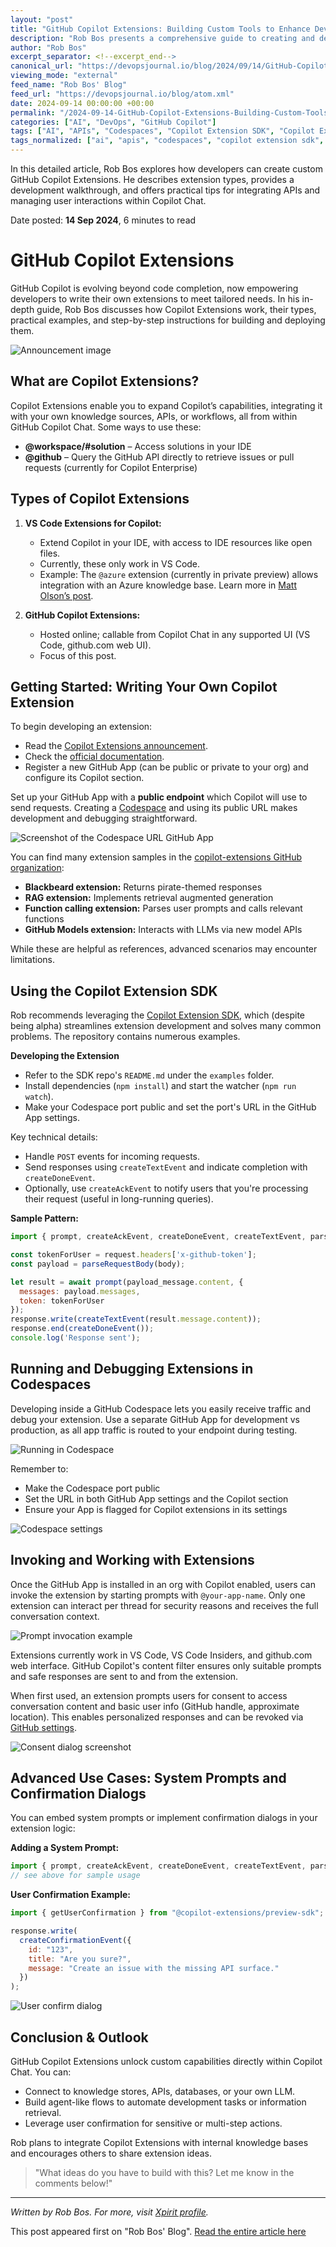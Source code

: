 ```yaml
---
layout: "post"
title: "GitHub Copilot Extensions: Building Custom Tools to Enhance Developer Productivity"
description: "Rob Bos presents a comprehensive guide to creating and deploying custom GitHub Copilot Extensions. This post covers extension types, step-by-step extension development, integrating with APIs and knowledge bases, leveraging the Copilot Extension SDK, working within Codespaces, and handling user interactions securely."
author: "Rob Bos"
excerpt_separator: <!--excerpt_end-->
canonical_url: "https://devopsjournal.io/blog/2024/09/14/GitHub-Copilot-Extensions"
viewing_mode: "external"
feed_name: "Rob Bos' Blog"
feed_url: "https://devopsjournal.io/blog/atom.xml"
date: 2024-09-14 00:00:00 +00:00
permalink: "/2024-09-14-GitHub-Copilot-Extensions-Building-Custom-Tools-to-Enhance-Developer-Productivity.html"
categories: ["AI", "DevOps", "GitHub Copilot"]
tags: ["AI", "APIs", "Codespaces", "Copilot Extension SDK", "Copilot Extensions", "Custom Extensions", "Developer Productivity", "DevOps", "GitHub Apps", "GitHub Copilot", "LLM", "OpenAI", "Posts", "Retrieval Augmented Generation", "User Confirmation", "VS Code"]
tags_normalized: ["ai", "apis", "codespaces", "copilot extension sdk", "copilot extensions", "custom extensions", "developer productivity", "devops", "github apps", "github copilot", "llm", "openai", "posts", "retrieval augmented generation", "user confirmation", "vs code"]
---
```


In this detailed article, Rob Bos explores how developers can create custom GitHub Copilot Extensions. He describes extension types, provides a development walkthrough, and offers practical tips for integrating APIs and managing user interactions within Copilot Chat.<!--excerpt_end-->

Date posted: **14 Sep 2024**, 6 minutes to read

# GitHub Copilot Extensions

GitHub Copilot is evolving beyond code completion, now empowering developers to write their own extensions to meet tailored needs. In his in-depth guide, Rob Bos discusses how Copilot Extensions work, their types, practical examples, and step-by-step instructions for building and deploying them.

![Announcement image](/images/2024/20240914/Announcement.png)

## What are Copilot Extensions?

Copilot Extensions enable you to expand Copilot’s capabilities, integrating it with your own knowledge sources, APIs, or workflows, all from within GitHub Copilot Chat. Some ways to use these:

- **@workspace/#solution** – Access solutions in your IDE
- **@github** – Query the GitHub API directly to retrieve issues or pull requests (currently for Copilot Enterprise)

## Types of Copilot Extensions

1. **VS Code Extensions for Copilot:**
   - Extend Copilot in your IDE, with access to IDE resources like open files.
   - Currently, these only work in VS Code.
   - Example: The `@azure` extension (currently in private preview) allows integration with an Azure knowledge base. Learn more in [Matt Olson’s post](https://github.com/molson504x/copilot-custom-extension).

2. **GitHub Copilot Extensions:**
   - Hosted online; callable from Copilot Chat in any supported UI (VS Code, github.com web UI).
   - Focus of this post.

## Getting Started: Writing Your Own Copilot Extension

To begin developing an extension:

- Read the [Copilot Extensions announcement](https://github.blog/news-insights/product-news/introducing-github-copilot-extensions/).
- Check the [official documentation](https://docs.github.com/en/copilot/building-copilot-extensions/about-building-copilot-extensions).
- Register a new GitHub App (can be public or private to your org) and configure its Copilot section.

Set up your GitHub App with a **public endpoint** which Copilot will use to send requests. Creating a [Codespace](https://github.com/features/codespaces) and using its public URL makes development and debugging straightforward.

![Screenshot of the Codespace URL GitHub App](/images/2024/20240914/app%20settings.png)

You can find many extension samples in the [copilot-extensions GitHub organization](https://github.com/copilot-extensions):

- **Blackbeard extension:** Returns pirate-themed responses
- **RAG extension:** Implements retrieval augmented generation
- **Function calling extension:** Parses user prompts and calls relevant functions
- **GitHub Models extension:** Interacts with LLMs via new model APIs

While these are helpful as references, advanced scenarios may encounter limitations.

## Using the Copilot Extension SDK

Rob recommends leveraging the [Copilot Extension SDK](https://github.com/copilot-extensions/preview-sdk.js), which (despite being alpha) streamlines extension development and solves many common problems. The repository contains numerous examples.

**Developing the Extension**

- Refer to the SDK repo's `README.md` under the `examples` folder.
- Install dependencies (`npm install`) and start the watcher (`npm run watch`).
- Make your Codespace port public and set the port's URL in the GitHub App settings.

Key technical details:

- Handle `POST` events for incoming requests.
- Send responses using `createTextEvent` and indicate completion with `createDoneEvent`.
- Optionally, use `createAckEvent` to notify users that you're processing their request (useful in long-running queries).

**Sample Pattern:**

```javascript
import { prompt, createAckEvent, createDoneEvent, createTextEvent, parseRequestBody } from "@copilot-extensions/preview-sdk";

const tokenForUser = request.headers['x-github-token'];
const payload = parseRequestBody(body);

let result = await prompt(payload_message.content, {
  messages: payload.messages,
  token: tokenForUser
});
response.write(createTextEvent(result.message.content));
response.end(createDoneEvent());
console.log('Response sent');
```

## Running and Debugging Extensions in Codespaces

Developing inside a GitHub Codespace lets you easily receive traffic and debug your extension. Use a separate GitHub App for development vs production, as all app traffic is routed to your endpoint during testing.

![Running in Codespace](/images/2024/20240914/Running-the-extension.png)

Remember to:

- Make the Codespace port public
- Set the URL in both GitHub App settings and the Copilot section
- Ensure your App is flagged for Copilot extensions in its settings

![Codespace settings](/images/2024/20240914/AppSettings.png)

## Invoking and Working with Extensions

Once the GitHub App is installed in an org with Copilot enabled, users can invoke the extension by starting prompts with `@your-app-name`. Only one extension can interact per thread for security reasons and receives the full conversation context.

![Prompt invocation example](/images/2024/20240914/01-Invoking-the-extension.png)

Extensions currently work in VS Code, VS Code Insiders, and github.com web interface. GitHub Copilot's content filter ensures only suitable prompts and safe responses are sent to and from the extension.

When first used, an extension prompts users for consent to access conversation content and basic user info (GitHub handle, approximate location). This enables personalized responses and can be revoked via [GitHub settings](https://github.com/settings/installations).

![Consent dialog screenshot](/images/2024/20240914/Allow-prompt.png)

## Advanced Use Cases: System Prompts and Confirmation Dialogs

You can embed system prompts or implement confirmation dialogs in your extension logic:

**Adding a System Prompt:**

```javascript
import { prompt, createAckEvent, createDoneEvent, createTextEvent, parseRequestBody } from "@copilot-extensions/preview-sdk";
// see above for sample usage
```

**User Confirmation Example:**

```javascript
import { getUserConfirmation } from "@copilot-extensions/preview-sdk";

response.write(
  createConfirmationEvent({
    id: "123",
    title: "Are you sure?",
    message: "Create an issue with the missing API surface."
  })
);
```

![User confirm dialog](/images/2024/20240914/PromptAccept.png)

## Conclusion & Outlook

GitHub Copilot Extensions unlock custom capabilities directly within Copilot Chat. You can:

- Connect to knowledge stores, APIs, databases, or your own LLM.
- Build agent-like flows to automate development tasks or information retrieval.
- Leverage user confirmation for sensitive or multi-step actions.

Rob plans to integrate Copilot Extensions with internal knowledge bases and encourages others to share extension ideas.

> "What ideas do you have to build with this? Let me know in the comments below!"

---

*Written by Rob Bos. For more, visit [Xpirit profile](https://www.xpirit.com/xpiriter/rob).*

This post appeared first on "Rob Bos' Blog". [Read the entire article here](https://devopsjournal.io/blog/2024/09/14/GitHub-Copilot-Extensions)
